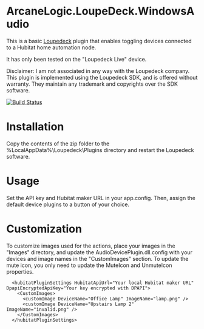 # ArcaneLogic.LoupeDeck.WindowsAudio

This is a basic [Loupedeck](https://loupedeck.com/us/) plugin that enables toggling devices connected to a Hubitat home automation node.

It has only been tested on the "Loupedeck Live" device.  

Disclaimer:  I am not associated in any way with the Loupedeck company. This plugin is implemented using the Loupedeck SDK, and is offered without warranty.  They maintain any trademark and copyrights over the SDK software.

[![Build Status](https://arcanelogic.visualstudio.com/ArcaneLogic.LoupeDeck.Hubitat/_apis/build/status/ArcaneLogic.LoupeDeck.Hubitat?branchName=main)](https://arcanelogic.visualstudio.com/ArcaneLogic.LoupeDeck.Hubitat/_build/latest?definitionId=16&branchName=main)


# Installation  
Copy the contents of the zip folder to the %LocalAppData%\Loupedeck\Plugins directory and restart the Loupedeck software.

# Usage
Set the API key and Hubitat maker URL in your app.config.  Then, assign the default device plugins to a button of your choice. 

# Customization
To customize images used for the actions, place your images in the "Images" directory, and update the AudioDevicePlugin.dll.config with your devices and image names in the "CustomImages" section.  To update the mute icon, you only need to update the MuteIcon and UnmuteIcon properties.

```  
  <hubitatPluginSettings HubitatApiUrl="Your local Hubitat maker URL" DpapiEncryptedApiKey="Your key encrypted with DPAPI">
    <CustomImages>
      <customImage DeviceName="Office Lamp" ImageName="lamp.png" />
      <customImage DeviceName="Upstairs Lamp 2" ImageName="invalid.png" />
    </CustomImages>
  </hubitatPluginSettings>
```
